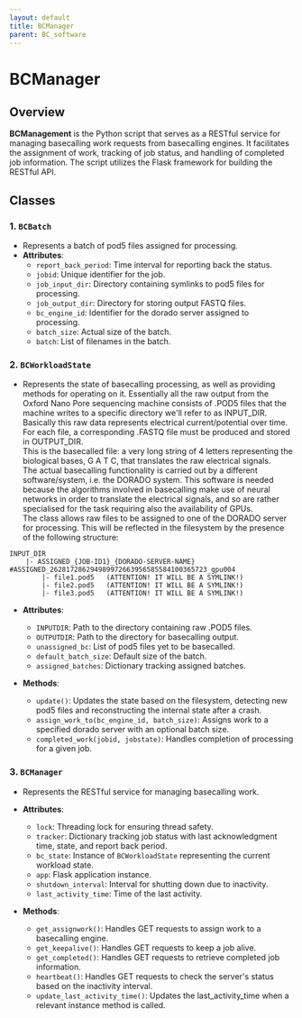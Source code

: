 ```yaml
---
layout: default
title: BCManager
parent: BC_software
---
```



# BCManager

## Overview

**BCManagement** is the Python script that serves as a RESTful service for managing basecalling work requests from basecalling engines. It facilitates the assignment of work, tracking of job status, and handling of completed job information. The script utilizes the Flask framework for building the RESTful API.

## Classes

### 1. `BCBatch`

- Represents a batch of pod5 files assigned for processing.
- **Attributes**:
  - `report_back_period`: Time interval for reporting back the status.
  - `jobid`: Unique identifier for the job.
  - `job_input_dir`: Directory containing symlinks to pod5 files for processing.
  - `job_output_dir`: Directory for storing output FASTQ files.
  - `bc_engine_id`: Identifier for the dorado server assigned to processing.
  - `batch_size`: Actual size of the batch.
  - `batch`: List of filenames in the batch.

### 2. `BCWorkloadState`

- Represents the state of basecalling processing, as well as
providing methods for operating on it. Essentially all the raw output from the Oxford Nano Pore sequencing machine consists of .POD5 files that the machine writes to a specific directory we'll
refer to as INPUT_DIR.  
Basically this raw data represents electrical current/potential over time.  
For each file, a corresponding .FASTQ file must be produced and stored in
OUTPUT_DIR.  
This is the basecalled file: a very long string of 4 letters representing the
biological bases, G A T C, that translates the raw electrical signals.  
The actual basecalling functionality is carried out by a different software/system,
i.e. the DORADO system.
This software is needed because the algorithms involved in basecalling make use of
neural networks in order to translate the electrical signals, and so are rather
specialised for the task requiring also the availability of GPUs.  
The class allows raw files to be assigned to one of the DORADO server for processing. This
will be reflected in the filesystem by the presence of the following structure:
```
INPUT_DIR
    |- ASSIGNED_{JOB-ID1}_{DORADO-SERVER-NAME}  #ASSIGNED_262817286294989972663956585584100365723_gpu004
        |- file1.pod5   (ATTENTION! IT WILL BE A SYMLINK!)
        |- file2.pod5   (ATTENTION! IT WILL BE A SYMLINK!)
        |- file3.pod5   (ATTENTION! IT WILL BE A SYMLINK!)
```
- **Attributes**:
  - `INPUTDIR`: Path to the directory containing raw .POD5 files.
  - `OUTPUTDIR`: Path to the directory for basecalling output.
  - `unassigned_bc`: List of pod5 files yet to be basecalled.
  - `default_batch_size`: Default size of the batch.
  - `assigned_batches`: Dictionary tracking assigned batches.

- **Methods**:
  - `update()`: Updates the state based on the filesystem, detecting new pod5 files and reconstructing the internal state after a crash.
  - `assign_work_to(bc_engine_id, batch_size)`: Assigns work to a specified dorado server with an optional batch size.
  - `completed_work(jobid, jobstate)`: Handles completion of processing for a given job.

### 3. `BCManager`

- Represents the RESTful service for managing basecalling work.
- **Attributes**:
  - `lock`: Threading lock for ensuring thread safety.
  - `tracker`: Dictionary tracking job status with last acknowledgment time, state, and report back period.
  - `bc_state`: Instance of `BCWorkloadState` representing the current workload state.
  - `app`: Flask application instance.
  - `shutdown_interval`: Interval for shutting down due to inactivity.
  - `last_activity_time`: Time of the last activity.

- **Methods**:
  - `get_assignwork()`: Handles GET requests to assign work to a basecalling engine.
  - `get_keepalive()`: Handles GET requests to keep a job alive.
  - `get_completed()`: Handles GET requests to retrieve completed job information.
  - `heartbeat()`: Handles GET requests to check the server's status based on the inactivity interval.
  - `update_last_activity_time()`: Updates the last_activity_time when a relevant instance method is called.

